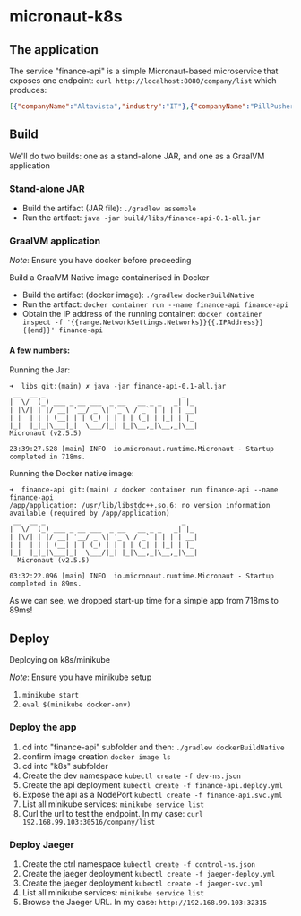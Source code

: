 # micronaut-k8s

## The application

The service "finance-api" is a simple Micronaut-based microservice that exposes one endpoint: 
```curl http://localhost:8080/company/list``` which produces:

```json
[{"companyName":"Altavista","industry":"IT"},{"companyName":"PillPusher","industry":"Health"},{"companyName":"BrandTop","industry":"Marketing"}]
```

## Build

We'll do two builds: one as a stand-alone JAR, and one as a GraalVM application

### Stand-alone JAR

* Build the artifact (JAR file): ```./gradlew assemble```
* Run the artifact: ```java -jar build/libs/finance-api-0.1-all.jar```

### GraalVM application

_Note_: Ensure you have docker before proceeding

Build a GraalVM Native image containerised in Docker

* Build the artifact (docker image): ```./gradlew dockerBuildNative```
* Run the artifact: ```docker container run --name finance-api finance-api```
* Obtain the IP address of the running container: ```docker container inspect -f '{{range.NetworkSettings.Networks}}{{.IPAddress}}{{end}}' finance-api```

#### A few numbers:

Running the Jar:
```shell
➜  libs git:(main) ✗ java -jar finance-api-0.1-all.jar
 __  __ _                                  _   
|  \/  (_) ___ _ __ ___  _ __   __ _ _   _| |_
| |\/| | |/ __| '__/ _ \| '_ \ / _` | | | | __|
| |  | | | (__| | | (_) | | | | (_| | |_| | |_
|_|  |_|_|\___|_|  \___/|_| |_|\__,_|\__,_|\__|
Micronaut (v2.5.5)

23:39:27.528 [main] INFO  io.micronaut.runtime.Micronaut - Startup completed in 718ms. 
```

Running the Docker native image:
```shell
➜  finance-api git:(main) ✗ docker container run finance-api --name finance-api
/app/application: /usr/lib/libstdc++.so.6: no version information available (required by /app/application)
 __  __ _                                  _   
|  \/  (_) ___ _ __ ___  _ __   __ _ _   _| |_ 
| |\/| | |/ __| '__/ _ \| '_ \ / _` | | | | __|
| |  | | | (__| | | (_) | | | | (_| | |_| | |_ 
|_|  |_|_|\___|_|  \___/|_| |_|\__,_|\__,_|\__|
  Micronaut (v2.5.5)

03:32:22.096 [main] INFO  io.micronaut.runtime.Micronaut - Startup completed in 89ms. 
```

As we can see, we dropped start-up time for a simple app from 718ms to 89ms!

## Deploy

Deploying on k8s/minikube

_Note_: Ensure you have minikube setup

1. ```minikube start```
1. ```eval $(minikube docker-env)```

### Deploy the app   

1. cd into "finance-api" subfolder and then: ```./gradlew dockerBuildNative```
1. confirm image creation ```docker image ls```
1. cd into "k8s" subfolder
1. Create the dev namespace ```kubectl create -f dev-ns.json```
1. Create the api deployment ```kubectl create -f finance-api.deploy.yml```
1. Expose the api as a NodePort ```kubectl create -f finance-api.svc.yml```
1. List all minikube services: ```minikube service list```
1. Curl the url to test the endpoint. In my case: ```curl 192.168.99.103:30516/company/list```

### Deploy Jaeger

1. Create the ctrl namespace ```kubectl create -f control-ns.json```
1. Create the jaeger deployment ```kubectl create -f jaeger-deploy.yml```
1. Create the jaeger deployment ```kubectl create -f jaeger-svc.yml```
1. List all minikube services: ```minikube service list```
1. Browse the Jaeger URL. In my case: ```http://192.168.99.103:32315```

